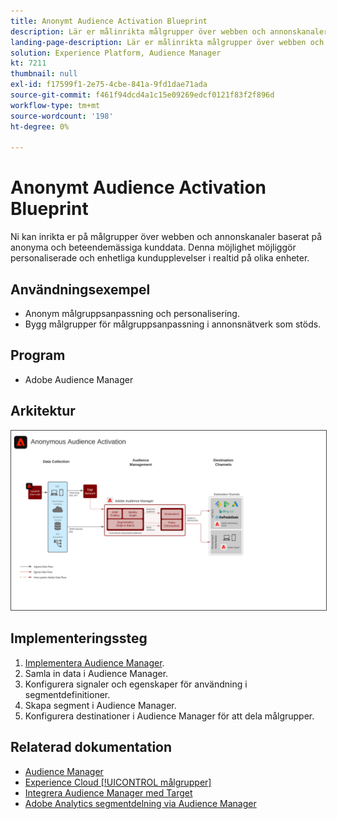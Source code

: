 ```yaml
---
title: Anonymt Audience Activation Blueprint
description: Lär er målinrikta målgrupper över webben och annonskanaler baserat på anonyma och beteendemässiga kunddata. Denna möjlighet möjliggör personaliserade och enhetliga kundupplevelser i realtid på olika enheter.
landing-page-description: Lär er målinrikta målgrupper över webben och annonskanaler baserat på anonyma och beteendemässiga kunddata.
solution: Experience Platform, Audience Manager
kt: 7211
thumbnail: null
exl-id: f17599f1-2e75-4cbe-841a-9fd1dae71ada
source-git-commit: f461f94dcd4a1c15e09269edcf0121f83f2f896d
workflow-type: tm+mt
source-wordcount: '198'
ht-degree: 0%

---
```


# Anonymt Audience Activation Blueprint

Ni kan inrikta er på målgrupper över webben och annonskanaler baserat på anonyma och beteendemässiga kunddata. Denna möjlighet möjliggör personaliserade och enhetliga kundupplevelser i realtid på olika enheter.

## Användningsexempel

* Anonym målgruppsanpassning och personalisering.
* Bygg målgrupper för målgruppsanpassning i annonsnätverk som stöds.

## Program

* Adobe Audience Manager

## Arkitektur

<img src="assets/anonymous_activation.svg" alt="Referensarkitektur för den anonyma Audience Activation-designen" style="border:1px solid #4a4a4a" />

## Implementeringssteg

<!-- These steps should link to help. -->

1. [Implementera Audience Manager](https://experienceleague.adobe.com/docs/audience-manager/user-guide/implementation-integration-guides/implement-audience-manager.html?lang=en#implementation-integration-guides).
1. Samla in data i Audience Manager.
1. Konfigurera signaler och egenskaper för användning i segmentdefinitioner.
1. Skapa segment i Audience Manager.
1. Konfigurera destinationer i Audience Manager för att dela målgrupper.

## Relaterad dokumentation

* [Audience Manager](https://experienceleague.adobe.com/docs/audience-manager.html?lang=en)
* [Experience Cloud  [!UICONTROL målgrupper]](https://experienceleague.adobe.com/docs/core-services/interface/audiences/audience-library.html)
* [Integrera Audience Manager med Target](https://experienceleague.adobe.com/docs/audience-manager/user-guide/implementation-integration-guides/integration-other-solutions/aam-target-integration.html)
* [Adobe Analytics segmentdelning via Audience Manager](https://experienceleague.adobe.com/docs/analytics/components/segmentation/segmentation-workflow/seg-publish.html)
